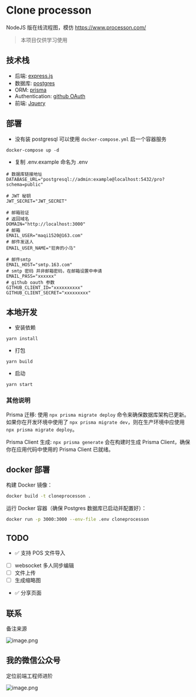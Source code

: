 # Clone processon

NodeJS 版在线流程图，模仿 https://www.processon.com/

> 本项目仅供学习使用

## 技术栈

- 后端: [express.js](https://expressjs.com/)
- 数据库: [postgres](http://www.postgres.cn/docs/12/)
- ORM: [prisma](https://prisma.io/)
- Authentication: [github OAuth](https://docs.github.com/en/developers/apps/building-oauth-apps/authorizing-oauth-apps)
- 前端: [Jquery](https://jquery.com/)

## 部署

- 没有装 postgresql 可以使用 `docker-compose.yml` 启一个容器服务

```
docker-compose up -d
```

- 复制 .env.example 命名为 .env

```
# 数据库链接地址
DATABASE_URL="postgresql://admin:example@localhost:5432/pro?schema=public"

# JWT 秘钥
JWT_SECRET="JWT_SECRET"

# 邮箱验证
# 返回域名
DOMAIN="http://localhost:3000"
# 邮箱
EMAIL_USER="maqi1520@163.com"
# 邮件发送人
EMAIL_USER_NAME="狂奔的小马"

# 邮件smtp
EMAIL_HOST="smtp.163.com"
# smtp 密码 并非邮箱密码，在邮箱设置中申请
EMAIL_PASS="xxxxxx"
# github oauth 参数
GITHUB_CLIENT_ID="xxxxxxxxxx"
GITHUB_CLIENT_SECRET="xxxxxxxxx"
```

## 本地开发

- 安装依赖

```
yarn install
```

- 打包

```
yarn build
```

- 启动

```
yarn start
```

### 其他说明

Prisma 迁移: 使用 `npx prisma migrate deploy` 命令来确保数据库架构已更新。如果你在开发环境中使用了 `npx prisma migrate dev`，则在生产环境中应使用 `npx prisma migrate deploy`。

Prisma Client 生成: `npx prisma generate` 会在构建时生成 Prisma Client，确保你在应用代码中使用的 Prisma Client 已就绪。

## docker 部署

构建 Docker 镜像：

```bash
docker build -t cloneprocesson .
```

运行 Docker 容器（确保 Postgres 数据库已启动并配置好）：

```bash
docker run -p 3000:3000 --env-file .env cloneprocesson
```

## TODO

- ✅ 支持 POS 文件导入
- [ ] websocket 多人同步编辑
- [ ] 文件上传
- [ ] 生成缩略图
- ✅ 分享页面

## 联系

备注来源

![image.png](https://p1-juejin.byteimg.com/tos-cn-i-k3u1fbpfcp/5a856f92420f485cba31fe5a8ee01511~tplv-k3u1fbpfcp-watermark.image?)

## 我的微信公众号

定位前端工程师进阶

![image.png](https://p1-juejin.byteimg.com/tos-cn-i-k3u1fbpfcp/f1484497c4f647cc87aeb5f746f220de~tplv-k3u1fbpfcp-watermark.image?)
